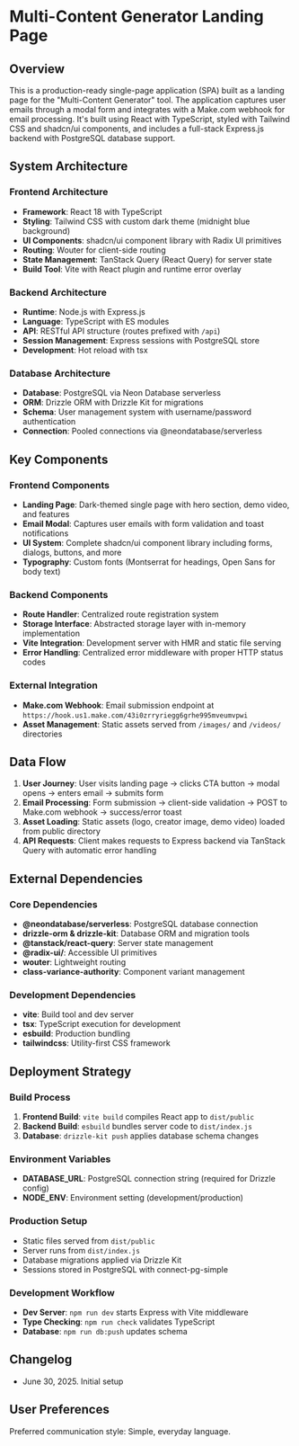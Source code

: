# Multi-Content Generator Landing Page

## Overview

This is a production-ready single-page application (SPA) built as a landing page for the "Multi-Content Generator" tool. The application captures user emails through a modal form and integrates with a Make.com webhook for email processing. It's built using React with TypeScript, styled with Tailwind CSS and shadcn/ui components, and includes a full-stack Express.js backend with PostgreSQL database support.

## System Architecture

### Frontend Architecture
- **Framework**: React 18 with TypeScript
- **Styling**: Tailwind CSS with custom dark theme (midnight blue background)
- **UI Components**: shadcn/ui component library with Radix UI primitives
- **Routing**: Wouter for client-side routing
- **State Management**: TanStack Query (React Query) for server state
- **Build Tool**: Vite with React plugin and runtime error overlay

### Backend Architecture
- **Runtime**: Node.js with Express.js
- **Language**: TypeScript with ES modules
- **API**: RESTful API structure (routes prefixed with `/api`)
- **Session Management**: Express sessions with PostgreSQL store
- **Development**: Hot reload with tsx

### Database Architecture
- **Database**: PostgreSQL via Neon Database serverless
- **ORM**: Drizzle ORM with Drizzle Kit for migrations
- **Schema**: User management system with username/password authentication
- **Connection**: Pooled connections via @neondatabase/serverless

## Key Components

### Frontend Components
- **Landing Page**: Dark-themed single page with hero section, demo video, and features
- **Email Modal**: Captures user emails with form validation and toast notifications
- **UI System**: Complete shadcn/ui component library including forms, dialogs, buttons, and more
- **Typography**: Custom fonts (Montserrat for headings, Open Sans for body text)

### Backend Components
- **Route Handler**: Centralized route registration system
- **Storage Interface**: Abstracted storage layer with in-memory implementation
- **Vite Integration**: Development server with HMR and static file serving
- **Error Handling**: Centralized error middleware with proper HTTP status codes

### External Integration
- **Make.com Webhook**: Email submission endpoint at `https://hook.us1.make.com/43i0zrryriegg6grhe995mveumvpwi`
- **Asset Management**: Static assets served from `/images/` and `/videos/` directories

## Data Flow

1. **User Journey**: User visits landing page → clicks CTA button → modal opens → enters email → submits form
2. **Email Processing**: Form submission → client-side validation → POST to Make.com webhook → success/error toast
3. **Asset Loading**: Static assets (logo, creator image, demo video) loaded from public directory
4. **API Requests**: Client makes requests to Express backend via TanStack Query with automatic error handling

## External Dependencies

### Core Dependencies
- **@neondatabase/serverless**: PostgreSQL database connection
- **drizzle-orm & drizzle-kit**: Database ORM and migration tools
- **@tanstack/react-query**: Server state management
- **@radix-ui/**: Accessible UI primitives
- **wouter**: Lightweight routing
- **class-variance-authority**: Component variant management

### Development Dependencies
- **vite**: Build tool and dev server
- **tsx**: TypeScript execution for development
- **esbuild**: Production bundling
- **tailwindcss**: Utility-first CSS framework

## Deployment Strategy

### Build Process
1. **Frontend Build**: `vite build` compiles React app to `dist/public`
2. **Backend Build**: `esbuild` bundles server code to `dist/index.js`
3. **Database**: `drizzle-kit push` applies database schema changes

### Environment Variables
- **DATABASE_URL**: PostgreSQL connection string (required for Drizzle config)
- **NODE_ENV**: Environment setting (development/production)

### Production Setup
- Static files served from `dist/public`
- Server runs from `dist/index.js`
- Database migrations applied via Drizzle Kit
- Sessions stored in PostgreSQL with connect-pg-simple

### Development Workflow
- **Dev Server**: `npm run dev` starts Express with Vite middleware
- **Type Checking**: `npm run check` validates TypeScript
- **Database**: `npm run db:push` updates schema

## Changelog
- June 30, 2025. Initial setup

## User Preferences

Preferred communication style: Simple, everyday language.